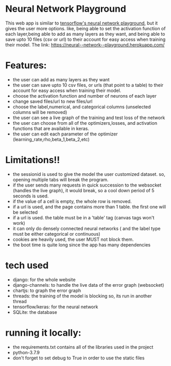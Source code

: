 # Neural Network Playground
This web app is similar to [tensorflow's neural network playground](https://playground.tensorflow.org/#activation=tanh&batchSize=10&dataset=circle&regDataset=reg-plane&learningRate=0.03&regularizationRate=0&noise=0&networkShape=4,2&seed=0.46003&showTestData=false&discretize=false&percTrainData=50&x=true&y=true&xTimesY=false&xSquared=false&ySquared=false&cosX=false&sinX=false&cosY=false&sinY=false&collectStats=false&problem=classification&initZero=false&hideText=false), but it gives the user more options. like, being able to set the activation function of each layer,being able to add as many layers as they want, and being able to save upto 10 files (csv or url) to their account for easy access when training their model. The link: https://neural--network--playground.herokuapp.com/ 

  
# Features:

  - the user can add as many layers as they want
  - the user can save upto 10 csv files, or urls (that point to a table) to their account for easy access when training their model.
  - choose the activation function and number of neurons of each layer
  - change saved files/url to new files/url
  - choose the label,numerical, and categorical columns (unselected columns will be removed)
  - the user can see a live graph of the training and test loss of the network
  - the user can choose from all of the optimizers,losses, and activation functions that are available in keras.
  - the user can edit each parameter of the optimizer (learning_rate,rho,beta_1,beta_2,etc)
  
  

# Limitations!!
  - the sessionid is used to give the model the user customized dataset. so, opening multiple tabs will break the program. 
  - if the user sends many requests in quick succession to the websocket (handles the live graph), it would break, so a cool down period of 5 seconds is used.
  - if the value of a cell is empty, the whole row is removed.
  - if a url is used, and the page contains more than 1 table. the first one will be selected
  - if a url is used. the table must be in a 'table' tag (canvas tags won't work)
  - it can only do densely connected neural networks ( and the label type must be either categorical or continuous)
  - cookies are heavily used, the user MUST not block them.
  - the boot time is quite long since the app has many dependencies 
  

# tech used
 - django: for the whole website
 - django-channels: to handle the live data of the error graph (websocket)
 - chartjs: to graph the error graph
 - threads: the training of the model is blocking so, its run in another thread
 - tensorflow/keras: for the neural network
 - SQLite: the database


# running it locally:

 - the requirements.txt contains all of the libraries used in the project
 - python-3.7.9
 - don't forget to set debug to True in order to use the static files
